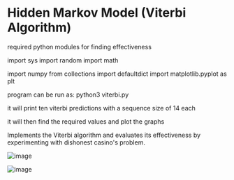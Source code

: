 # Hidden Markov Model (Viterbi Algorithm)



required python modules for finding effectiveness

import sys
import random
import math

import numpy
from collections import defaultdict 
import matplotlib.pyplot as plt 



program can be run as: python3 viterbi.py 

it will print ten viterbi predictions with a sequence size of 14 each 

it will then find the required values and plot the graphs

Implements the Viterbi algorithm and evaluates its effectiveness by experimenting with dishonest casino's problem. 

![image](https://user-images.githubusercontent.com/54610255/111916124-d2494a00-8a4f-11eb-89a8-021f545b1db9.png)

![image](https://user-images.githubusercontent.com/54610255/111916131-daa18500-8a4f-11eb-8b46-51657ab5ec07.png)



